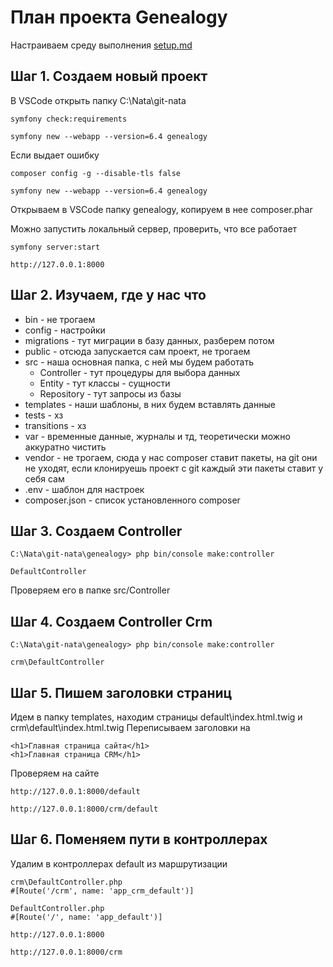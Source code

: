 # План проекта Genealogy

Настраиваем среду выполнения
[setup.md](setup.md)

## Шаг 1. Создаем новый проект

В VSCode открыть папку C:\Nata\git-nata

```
symfony check:requirements 

symfony new --webapp --version=6.4 genealogy
```

Если выдает ошибку

```
composer config -g --disable-tls false

symfony new --webapp --version=6.4 genealogy
```
Открываем в VSCode папку genealogy, копируем в нее composer.phar

Можно запустить локальный сервер, проверить, что все работает

```
symfony server:start

http://127.0.0.1:8000 
```

## Шаг 2. Изучаем, где у нас что

- bin - не трогаем
- config - настройки
- migrations - тут миграции в базу данных, разберем потом
- public - отсюда запускается сам проект, не трогаем
- src - наша основная папка, с ней мы будем работать
    - Controller - тут процедуры для выбора данных
    - Entity - тут классы - сущности
    - Repository - тут запросы из базы
- templates - наши шаблоны, в них будем вставлять данные
- tests - хз
- transitions - хз
- var - временные данные, журналы и тд, теоретически можно аккуратно чистить
- vendor - не трогаем, сюда у нас composer ставит пакеты, на git они не уходят, если клонируешь проект с git каждый эти пакеты ставит у себя сам
- .env - шаблон для настроек
- composer.json - список установленного composer

## Шаг 3. Создаем Controller

```
C:\Nata\git-nata\genealogy> php bin/console make:controller

DefaultController
```

Проверяем его в папке src/Controller

## Шаг 4. Создаем Controller Crm

```
C:\Nata\git-nata\genealogy> php bin/console make:controller

crm\DefaultController
```

## Шаг 5. Пишем заголовки страниц

Идем в папку templates, находим страницы default\index.html.twig и crm\default\index.html.twig
Переписываем заголовки на 
```
<h1>Главная страница сайта</h1>
<h1>Главная страница CRM</h1>
```
Проверяем на сайте

```
http://127.0.0.1:8000/default

http://127.0.0.1:8000/crm/default
```

## Шаг 6. Поменяем пути в контроллерах

Удалим в контроллерах default из маршрутизации

```
crm\DefaultController.php
#[Route('/crm', name: 'app_crm_default')]

DefaultController.php
#[Route('/', name: 'app_default')]

http://127.0.0.1:8000

http://127.0.0.1:8000/crm
```
